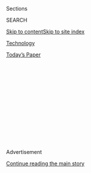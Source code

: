 <div id="app">

<div>

<div>

<div>

<div class="NYTAppHideMasthead css-1q2w90k e1suatyy0">

<div class="section css-ui9rw0 e1suatyy2">

<div class="css-eph4ug er09x8g0">

<div class="css-6n7j50">

</div>

<span class="css-1dv1kvn">Sections</span>

<div class="css-10488qs">

<span class="css-1dv1kvn">SEARCH</span>

</div>

[Skip to content](#site-content)[Skip to site
index](#site-index)

</div>

<div id="masthead-section-label" class="css-1wr3we4 eaxe0e00">

[Technology](https://www.nytimes3xbfgragh.onion/section/technology)

</div>

<div class="css-10698na e1huz5gh0">

</div>

</div>

<div id="masthead-bar-one" class="section hasLinks css-15hmgas e1csuq9d3">

<div class="css-uqyvli e1csuq9d0">

</div>

<div class="css-1uqjmks e1csuq9d1">

</div>

<div class="css-9e9ivx">

[](https://myaccount.nytimes3xbfgragh.onion/auth/login?response_type=cookie&client_id=vi)

</div>

<div class="css-1bvtpon e1csuq9d2">

[Today’s
Paper](https://www.nytimes3xbfgragh.onion/section/todayspaper)

</div>

</div>

</div>

</div>

<div data-aria-hidden="false">

<div id="site-content" data-role="main">

<div>

<div class="css-1aor85t" style="opacity:0.000000001;z-index:-1;visibility:hidden">

<div class="css-1hqnpie">

<div class="css-epjblv">

<span class="css-17xtcya">[Technology](/section/technology)</span><span class="css-x15j1o">|</span><span class="css-fwqvlz">The
Strange Saga of
TikTok</span>

</div>

<div class="css-k008qs">

<div class="css-1iwv8en">

<span class="css-18z7m18"></span>

<div>

</div>

</div>

<span class="css-1n6z4y">https://nyti.ms/2XEBGZp</span>

<div class="css-1705lsu">

<div class="css-4xjgmj">

<div class="css-4skfbu" data-role="toolbar" data-aria-label="Social Media Share buttons, Save button, and Comments Panel with current comment count" data-testid="share-tools">

  - 
  - 
  - 
  - 
    
    <div class="css-6n7j50">
    
    </div>

  - 

</div>

</div>

</div>

</div>

</div>

</div>

<div id="NYT_TOP_BANNER_REGION" class="css-13pd83m">

</div>

<div id="top-wrapper" class="css-1sy8kpn">

<div id="top-slug" class="css-l9onyx">

Advertisement

</div>

[Continue reading the main
story](#after-top)

<div class="ad top-wrapper" style="text-align:center;height:100%;display:block;min-height:250px">

<div id="top" class="place-ad" data-position="top" data-size-key="top">

</div>

</div>

<div id="after-top">

</div>

</div>

<div>

<div id="sponsor-wrapper" class="css-1hyfx7x">

<div id="sponsor-slug" class="css-19vbshk">

Supported by

</div>

[Continue reading the main
story](#after-sponsor)

<div id="sponsor" class="ad sponsor-wrapper" style="text-align:center;height:100%;display:block">

</div>

<div id="after-sponsor">

</div>

</div>

<div class="css-186x18t">

on tech

</div>

<div class="css-1vkm6nb ehdk2mb0">

# The Strange Saga of TikTok

</div>

The chief executive of a big tech company negotiated directly with the
U.S. president over an app. Say
what?

![<span class="css-cch8ym"><span class="css-1dv1kvn">Credit</span><span class="css-cnj6d5 e1z0qqy90" itemprop="copyrightHolder"><span class="css-1ly73wi e1tej78p0">Credit...</span><span>By
Kiel
Mutschelknaus</span></span></span>](https://static01.graylady3jvrrxbe.onion/images/2020/08/03/business/03ontech-videostill/03ontech-videostill-threeByTwoMediumAt2X-v2.png)

<div class="css-18e8msd">

<div class="css-vp77d3 epjyd6m0">

<div class="css-hus3qt ey68jwv0" data-aria-hidden="true">

[![Shira
Ovide](https://static01.graylady3jvrrxbe.onion/images/2020/03/18/reader-center/author-shira-ovide/author-shira-ovide-thumbLarge-v2.png
"Shira Ovide")](https://www.nytimes3xbfgragh.onion/by/shira-ovide)

</div>

<div class="css-1baulvz">

By [<span class="css-1baulvz last-byline" itemprop="name">Shira
Ovide</span>](https://www.nytimes3xbfgragh.onion/by/shira-ovide)

</div>

</div>

  - Aug. 3,
    2020

  - 
    
    <div class="css-4xjgmj">
    
    <div class="css-d8bdto" data-role="toolbar" data-aria-label="Social Media Share buttons, Save button, and Comments Panel with current comment count" data-testid="share-tools">
    
      - 
      - 
      - 
      - 
        
        <div class="css-6n7j50">
        
        </div>
    
      - 
    
    </div>
    
    </div>

</div>

</div>

<div class="section meteredContent css-1r7ky0e" name="articleBody" itemprop="articleBody">

<div class="css-1fanzo5 StoryBodyCompanionColumn">

<div class="css-53u6y8">

*This article is part of the On Tech newsletter. You can* [*sign up
here*](https://www.nytimes3xbfgragh.onion/newsletters/signup/OT) *to
receive it weekdays.*

What’s happening with TikTok is one of the strangest things I’ve seen.

Let me catch you up. One of the world’s hottest apps has become a
[political hot
potato](https://www.nytimes3xbfgragh.onion/2020/07/27/technology/tiktok-data-privacy.html)
because it’s owned by the Chinese internet giant ByteDance at a time
when relations between the United States and China are [at a low
point](https://www.nytimes3xbfgragh.onion/2020/07/22/world/asia/us-china-cold-war.html).

U.S. government officials say they are worried that the Chinese
government might force TikTok to hand over information it collects about
Americans and use the app to spread a Chinese-friendly view of the
world.

TikTok has [tried and failed to calm those
fears](https://www.nytimes3xbfgragh.onion/2020/08/03/technology/tiktok-trump-sale-microsoft.html).

That brings us to this weekend’s strange scene: The chief executive of
Microsoft negotiated directly with the president of the United States
[over the purchase of an
app](https://www.nytimes3xbfgragh.onion/2020/08/01/technology/tiktok-trump-microsoft-bytedance-china-ban.html)
from China.

</div>

</div>

<div class="css-1fanzo5 StoryBodyCompanionColumn">

<div class="css-53u6y8">

Here are some thoughts about what’s going on:

**U.S. officials are getting the outcome they want. Probably.** My New
York Times colleagues wrote that there are people inside the White House
who [want TikTok
banned](https://www.nytimes3xbfgragh.onion/2020/08/02/business/economy/trump-tiktok-china-national-security.html)
rather than sold to an American company. President Trump said as much
himself on Friday. It seemed that a phone call between him and Satya
Nadella, Microsoft’s chief executive, put a TikTok takeover by Microsoft
back on the front burner.

Microsoft
[said](https://blogs.microsoft.com/blog/2020/08/02/microsoft-to-continue-discussions-on-potential-tiktok-purchase-in-the-united-states/)
on Sunday that it’s negotiating to buy the TikTok app, but only in the
United States, Canada, Australia and New Zealand.

While some Trump officials might have preferred to have the app banned
outright, having it owned by a U.S. company would still be a win.

**Huh? Microsoft?** Microsoft is both an odd and perfect fit. A new
owner of TikTok needs to be palatable to the Trump administration, and
Microsoft has mostly stayed in the government’s good graces. A buyer
also needs to be rich enough to purchase TikTok but not so powerful —
ahem, Facebook or Google — that buying the app might tip it into
monopoly territory.

And Microsoft has the technical expertise to untangle TikTok from
ByteDance and make sure that information about Americans stays in U.S.
computer systems.

</div>

</div>

<div class="css-1fanzo5 StoryBodyCompanionColumn">

<div class="css-53u6y8">

**This is not a done deal.** Microsoft has about six weeks to haggle
over price with ByteDance, figure out how to safeguard the information
of TikTok users, and keep U.S. government officials on board.

Some people who make a living on TikTok are [freaking
out](https://www.nytimes3xbfgragh.onion/2020/08/02/style/tiktok-ban-threat-trump.html)
about the app’s fate, my colleague Taylor Lorenz reported. There is a
cloud of uncertainty about all of this.

The Times’s Karen Weise
[wrote](https://www.nytimes3xbfgragh.onion/2020/08/03/technology/tiktok-microsoft-tweens.html)
that Microsoft has a recent record of buying businesses and not
interfering in them too much — maybe a sliver of good news for TikTok
fans worried about the app becoming boring.

**Is every Chinese technology a no-go zone?** I wonder what will happen
to other Chinese technology companies in the United States. Secretary of
State Mike Pompeo hinted in a [weekend
interview](https://www.state.gov/secretary-michael-r-pompeo-with-maria-bartiromo-of-fox-news-sunday-morning-futures-2/)
that the administration was looking at other Chinese software companies
that he said fed data to China’s government.

He didn’t mention other kinds of technology from Chinese companies that
already operate in the United States — Lenovo, for example, is one of
the country’s biggest sellers of laptops, and it owns the mobile phone
maker Motorola. U.S. officials have [expressed concerns
previousl](https://www.nytimes3xbfgragh.onion/2020/07/23/us/politics/dji-drones-security-vulnerability.html)y
about DJI, which makes the popular Mavic drones.

If tensions between the United States and China continue to escalate,
all technology companies based in China — maybe Chinese companies in any
industry, really — may find it difficult to operate in the United
States.

*If you don’t already get this newsletter in your inbox,* [*please sign
up here*](https://www.nytimes3xbfgragh.onion/newsletters/signup/OT)*.*

-----

</div>

</div>

<div class="css-1fanzo5 StoryBodyCompanionColumn">

<div class="css-53u6y8">

### Tip of the Week

## How to request a record of your data from the Big Four

[*Brian X. Chen*](https://www.nytimes3xbfgragh.onion/by/brian-x-chen)*,
our personal tech columnist, tells us how you can obtain a record of
your data from the tech giants.*

Last week’s [antitrust
hearing](https://www.nytimes3xbfgragh.onion/2020/07/29/technology/big-tech-hearing-apple-amazon-facebook-google.html)
made it clear that Google, Apple, Facebook and Amazon touch every aspect
of our digital lives, including our messaging apps, virtual assistants
and hardware. That may make you curious what data each of those
companies has collected about you.

Here’s how you can find out. These instructions are to be followed from
a laptop or desktop computer, not a mobile app:

**Facebook:**

  - On facebookcorewwwi.onion, click the arrow pointing downward in the
    top-right corner.

<!-- end list -->

  - Click Settings & Privacy \> Settings. In the left column, click Your
    Facebook Information.

<!-- end list -->

  - Here, follow the steps to request a copy of your Facebook data.

**Google:**

  - Visit Google Takeout at takeout.google.com

<!-- end list -->

  - Here, select the categories for the data you would like to download.

**Apple:**

  - Visit privacy.apple.com and log in with your Apple ID credentials.

<!-- end list -->

  - Click Request a Copy of Your Data, to access the data portal.

**Amazon:**

  - Visit the [Request My Data
    portal](https://www.amazon.com/gp/privacycentral/dsar/preview.html).
    You’ll need to log into your Amazon account.

<!-- end list -->

  - From the drop-down menu, click Request All Your Data, and submit the
    request.

In 2018, I downloaded copies of my information from each of the Big
Four, and I was most disturbed by the [incredible amount of
data](https://www.nytimes3xbfgragh.onion/2018/04/11/technology/personaltech/i-downloaded-the-information-that-facebook-has-on-me-yikes.html)
that Facebook was hoarding about me, including information on my friends
and exes. The Facebook data also revealed that hundreds of advertisers,
many that I had never heard of, had my contact information.

You can guess what I did next: I deleted my Facebook account. I haven’t
regretted it.

-----

## Before we go …

  - **The path of Twitter’s alleged teenage hacker:** My New York Times
    colleagues
    [traced](https://www.nytimes3xbfgragh.onion/2020/08/02/technology/florida-teenager-twitter-hack.html)
    the life of Graham Ivan Clark, the 17-year-old charged with
    orchestrating a hack of Twitter last month that resulted in the
    takeover of accounts of some of the world’s most famous people. My
    colleagues write that Clark loved the Minecraft video game as a kid,
    becoming known as a scammer who cheated people out of their money.

  - **Living online without getting swept into perpetual surveillance:**
    One lesson from my colleague Kashmir Hill is that a lifetime of our
    online photos are fodder for searchable databases that can be used
    to identify us by our faces. Now Kash writes about a team of
    computer engineers who say they [found a way to disguise digital
    photos](https://www.nytimes3xbfgragh.onion/2020/08/03/technology/fawkes-tool-protects-photos-from-facial-recognition.html)
    enough to confuse facial recognition systems. One problem: It might
    not work.

  - **Nostalgia for those ridiculous cellphone ringtones:** People of a
    certain age might remember how important it was to find just the
    right tune to signal that your boyfriend was calling your flip
    phone. The tech publication OneZero
    [explains](https://onezero.medium.com/how-the-custom-ringtone-industry-paved-the-way-for-the-app-store-and-then-vanished-11f0d2a1e53b)
    how the 2000s ringtone industry made today’s smartphone app stores
    and music streaming services possible.

### Hugs to this

Awwww. A [tiny
kitten](https://www.tiktok.com/@wags_and_whiskers/video/6848325208785341701)
enjoying the heck out of a snack (on TikTok).

-----

*We want to hear from you. Tell us what you think of this newsletter and
what else you’d like us to explore. You can reach us at*
[*ontech@NYTimes.com.*](mailto:ontech@NYTimes.com?subject=On%20Tech%20Feedback)
**

*If you don’t already get this newsletter in your inbox,* [*please sign
up here*](https://www.nytimes3xbfgragh.onion/newsletters/signup/OT)*.*

</div>

</div>

</div>

<div>

</div>

<div>

</div>

<div>

</div>

<div>

<div id="bottom-wrapper" class="css-1ede5it">

<div id="bottom-slug" class="css-l9onyx">

Advertisement

</div>

[Continue reading the main
story](#after-bottom)

<div id="bottom" class="ad bottom-wrapper" style="text-align:center;height:100%;display:block;min-height:90px">

</div>

<div id="after-bottom">

</div>

</div>

</div>

</div>

</div>

## Site Index

<div>

</div>

## Site Information Navigation

  - [© <span>2020</span> <span>The New York Times
    Company</span>](https://help.nytimes3xbfgragh.onion/hc/en-us/articles/115014792127-Copyright-notice)

<!-- end list -->

  - [NYTCo](https://www.nytco.com/)
  - [Contact
    Us](https://help.nytimes3xbfgragh.onion/hc/en-us/articles/115015385887-Contact-Us)
  - [Work with us](https://www.nytco.com/careers/)
  - [Advertise](https://nytmediakit.com/)
  - [T Brand Studio](http://www.tbrandstudio.com/)
  - [Your Ad
    Choices](https://www.nytimes3xbfgragh.onion/privacy/cookie-policy#how-do-i-manage-trackers)
  - [Privacy](https://www.nytimes3xbfgragh.onion/privacy)
  - [Terms of
    Service](https://help.nytimes3xbfgragh.onion/hc/en-us/articles/115014893428-Terms-of-service)
  - [Terms of
    Sale](https://help.nytimes3xbfgragh.onion/hc/en-us/articles/115014893968-Terms-of-sale)
  - [Site
    Map](https://spiderbites.nytimes3xbfgragh.onion)
  - [Help](https://help.nytimes3xbfgragh.onion/hc/en-us)
  - [Subscriptions](https://www.nytimes3xbfgragh.onion/subscription?campaignId=37WXW)

</div>

</div>

</div>

</div>
